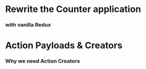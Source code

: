 # Rewrite the Counter application
### with vanilla Redux

# Action Payloads & Creators
### Why we need Action Creators